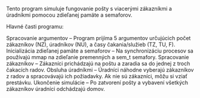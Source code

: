 Tento program simuluje fungovanie pošty s viacerými zákazníkmi a úradníkmi pomocou zdieľanej pamäte a semaforov.

Hlavné časti programu:

Spracovanie argumentov – Program prijíma 5 argumentov určujúcich počet zákazníkov (NZ), úradníkov (NU), a časy čakania/služieb (TZ, TU, F).
Inicializácia zdieľanej pamäte a semaforov – Na synchronizáciu procesov sa používajú mmap na zdieľanie premenných a sem_t semafory.
Spracovanie zákazníkov – Zákazníci prichádzajú na poštu a zaradia sa do jednej z troch čakacích radov.
Obsluha úradníkmi – Úradníci náhodne vyberajú zákazníkov z radov a spracovávajú ich požiadavky. Ak nie sú zákazníci, môžu si vziať prestávku.
Ukončenie simulácie – Po zatvorení pošty a vybavení všetkých zákazníkov úradníci odchádzajú domov.
